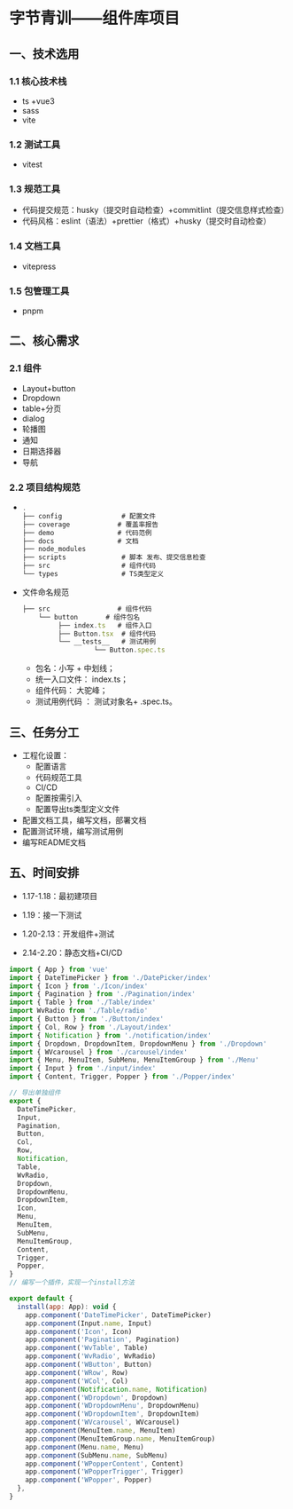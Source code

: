 # 字节青训——组件库项目

## 一、技术选用

### 1.1 核心技术栈

- ts +vue3
- sass
- vite



### 1.2 测试工具

- vitest



### 1.3 规范工具

- 代码提交规范：husky（提交时自动检查）+commitlint（提交信息样式检查）
- 代码风格：eslint（语法）+prettier（格式）+husky（提交时自动检查）



### 1.4 文档工具

- vitepress



### 1.5 包管理工具

- pnpm









## 二、核心需求

### 2.1 组件

- Layout+button
- Dropdown
- table+分页
- dialog
- 轮播图
- 通知
- 日期选择器
- 导航





### 2.2 项目结构规范

- ```js
  .
  ├── config               # 配置文件
  ├── coverage            # 覆盖率报告
  ├── demo                # 代码范例
  ├── docs                # 文档
  ├── node_modules  
  ├── scripts              # 脚本 发布、提交信息检查
  ├── src                  # 组件代码
  └── types                # TS类型定义
  ```

- 文件命名规范

  ```js
  ├── src                 # 组件代码
      └── button       # 组件包名
           ├── index.ts   # 组件入口
           ├── Button.tsx  # 组件代码  
           └── __tests__   # 测试用例
                    └── Button.spec.ts   
  ```

  - 包名：小写 + 中划线；
  - 统一入口文件： index.ts；
  - 组件代码： 大驼峰；
  - 测试用例代码 ： 测试对象名+ .spec.ts。

  





## 三、任务分工

- 工程化设置：
  - 配置语言
  - 代码规范工具
  - CI/CD
  - 配置按需引入
  - 配置导出ts类型定义文件
- 配置文档工具，编写文档，部署文档
- 配置测试环境，编写测试用例
- 编写README文档



## 五、时间安排

- 1.17-1.18：最初建项目

- 1.19：接一下测试

- 1.20-2.13：开发组件+测试

- 2.14-2.20：静态文档+CI/CD

  



```js
import { App } from 'vue'
import { DateTimePicker } from './DatePicker/index'
import { Icon } from './Icon/index'
import { Pagination } from './Pagination/index'
import { Table } from './Table/index'
import WvRadio from './Table/radio'
import { Button } from './Button/index'
import { Col, Row } from './Layout/index'
import { Notification } from './notification/index'
import { Dropdown, DropdownItem, DropdownMenu } from './Dropdown'
import { WVcarousel } from './carousel/index'
import { Menu, MenuItem, SubMenu, MenuItemGroup } from './Menu'
import { Input } from './input/index'
import { Content, Trigger, Popper } from './Popper/index'

// 导出单独组件
export {
  DateTimePicker,
  Input,
  Pagination,
  Button,
  Col,
  Row,
  Notification,
  Table,
  WvRadio,
  Dropdown,
  DropdownMenu,
  DropdownItem,
  Icon,
  Menu,
  MenuItem,
  SubMenu,
  MenuItemGroup,
  Content,
  Trigger,
  Popper,
}
// 编写一个插件，实现一个install方法

export default {
  install(app: App): void {
    app.component('DateTimePicker', DateTimePicker)
    app.component(Input.name, Input)
    app.component('Icon', Icon)
    app.component('Pagination', Pagination)
    app.component('WvTable', Table)
    app.component('WvRadio', WvRadio)
    app.component('WButton', Button)
    app.component('WRow', Row)
    app.component('WCol', Col)
    app.component(Notification.name, Notification)
    app.component('WDropdown', Dropdown)
    app.component('WDropdownMenu', DropdownMenu)
    app.component('WDropdownItem', DropdownItem)
    app.component('WVcarousel', WVcarousel)
    app.component(MenuItem.name, MenuItem)
    app.component(MenuItemGroup.name, MenuItemGroup)
    app.component(Menu.name, Menu)
    app.component(SubMenu.name, SubMenu)
    app.component('WPopperContent', Content)
    app.component('WPopperTrigger', Trigger)
    app.component('WPopper', Popper)
  },
}

```

